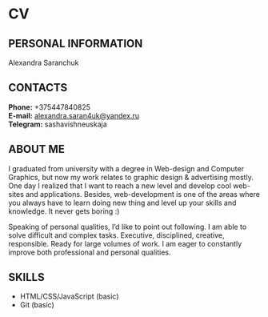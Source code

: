 # CV

## PERSONAL INFORMATION

Alexandra Saranchuk

## CONTACTS

**Phone:** +375447840825  
**E-mail:** alexandra.saran4uk@yandex.ru  
**Telegram:** sashavishneuskaja

## ABOUT ME

I graduated from university with a degree in Web-design and Computer Graphics, but now my work relates to graphic design & advertising mostly. One day I realized that I want to reach a new level and develop cool web-sites and applications. Besides, web-development is one of the areas where you always have to learn doing new thing and level up your skills and knowledge. It never gets boring :)

Speaking of personal qualities, I’d like to point out following. I am able to solve difficult and complex tasks. Executive, disciplined, creative, responsible. Ready for large volumes of work. I am eager to constantly improve both professional and personal qualities.

## SKILLS

* HTML/CSS/JavaScript (basic)  
* Git (basic)



